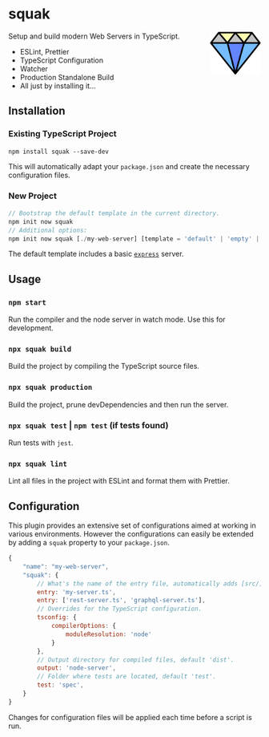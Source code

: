 # squak

<img align="right" src="https://github.com/tobua/squak/raw/master/logo.png" width="20%" alt="Squak Logo" />

Setup and build modern Web Servers in TypeScript.

- ESLint, Prettier
- TypeScript Configuration
- Watcher
- Production Standalone Build
- All just by installing it...

## Installation

### Existing TypeScript Project

```
npm install squak --save-dev
```

This will automatically adapt your `package.json` and create the necessary configuration files.

### New Project

```js
// Bootstrap the default template in the current directory.
npm init now squak
// Additional options:
npm init now squak [./my-web-server] [template = 'default' | 'empty' | 'graphql' | 'nestjs']
```

The default template includes a basic [`express`](http://npmjs.com/express) server.

## Usage

### `npm start`

Run the compiler and the node server in watch mode. Use this for development.

### `npx squak build`

Build the project by compiling the TypeScript source files.

### `npx squak production`

Build the project, prune devDependencies and then run the server.

### `npx squak test` | `npm test` (if tests found)

Run tests with `jest`.

### `npx squak lint`

Lint all files in the project with ESLint and format them with Prettier.

## Configuration

This plugin provides an extensive set of configurations aimed at working in various environments. However the configurations can easily be extended by adding a `squak` property to your `package.json`.

```js
{
    "name": "my-web-server",
    "squak": {
        // What's the name of the entry file, automatically adds [src/]?index.ts file if available.
        entry: 'my-server.ts',
        entry: ['rest-server.ts', 'graphql-server.ts'],
        // Overrides for the TypeScript configuration.
        tsconfig: {
            compilerOptions: {
                moduleResolution: 'node'
            }
        },
        // Output directory for compiled files, default 'dist'.
        output: 'node-server',
        // Folder where tests are located, default 'test'.
        test: 'spec',
    }
}
```

Changes for configuration files will be applied each time before a script is run.
